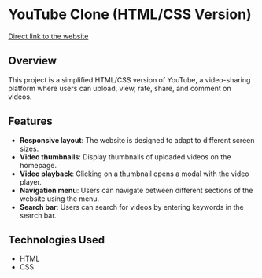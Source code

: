 # YouTube Clone (HTML/CSS Version)
[Direct link to the website](https://smarthmalik.github.io/YouTube.com-Clone/)
## Overview
This project is a simplified HTML/CSS version of YouTube, a video-sharing platform where users can upload, view, rate, share, and comment on videos.

## Features
- **Responsive layout**: The website is designed to adapt to different screen sizes.
- **Video thumbnails**: Display thumbnails of uploaded videos on the homepage.
- **Video playback**: Clicking on a thumbnail opens a modal with the video player.
- **Navigation menu**: Users can navigate between different sections of the website using the menu.
- **Search bar**: Users can search for videos by entering keywords in the search bar.

## Technologies Used
- HTML
- CSS
